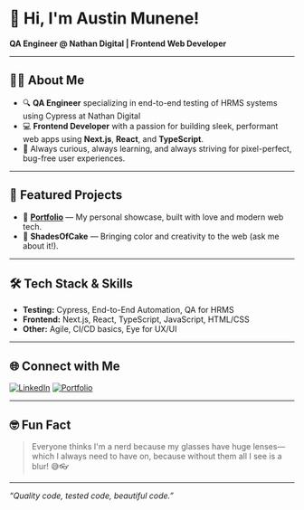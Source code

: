 # 👋 Hi, I'm Austin Munene!

**QA Engineer @ Nathan Digital | Frontend Web Developer**

---

## 👨‍💻 About Me

- 🔍 **QA Engineer** specializing in end-to-end testing of HRMS systems using Cypress at Nathan Digital
- 💻 **Frontend Developer** with a passion for building sleek, performant web apps using **Next.js**, **React**, and **TypeScript**.
- 🚀 Always curious, always learning, and always striving for pixel-perfect, bug-free user experiences.

---

## 🚩 Featured Projects

- 🎨 [**Portfolio**](https://austinmunene.netlify.app/) — My personal showcase, built with love and modern web tech.
- 🍰 **ShadesOfCake** — Bringing color and creativity to the web (ask me about it!).

---

## 🛠️ Tech Stack & Skills

- **Testing:** Cypress, End-to-End Automation, QA for HRMS
- **Frontend:** Next.js, React, TypeScript, JavaScript, HTML/CSS
- **Other:** Agile, CI/CD basics, Eye for UX/UI

---

## 🌐 Connect with Me

[![LinkedIn](https://img.shields.io/badge/LinkedIn-AustinMunene-blue?style=flat-square&logo=linkedin)](https://www.linkedin.com/in/austin-munene/)
[![Portfolio](https://img.shields.io/badge/Portfolio-austinmunene.netlify.app-6f42c1?style=flat-square&logo=vercel)](https://austinmunene.netlify.app/)

---

## 🤓 Fun Fact

> Everyone thinks I'm a nerd because my glasses have huge lenses—which I always need to have on, because without them all I see is a blur! 😅👓

---

_“Quality code, tested code, beautiful code.”_
